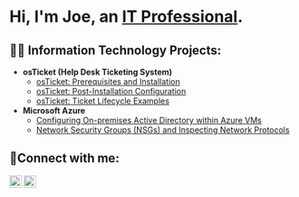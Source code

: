 <h1>Hi, I'm Joe, an <a href="https://www.linkedin.com/in/joe-marcellino-25625192">IT Professional</a>.</h1>

<h2>👨‍💻 Information Technology Projects:</h2>

- <b>osTicket (Help Desk Ticketing System)</b>
  - [osTicket: Prerequisites and Installation](https://github.com/joemarcellino/osticket-prereqs)
  - [osTicket: Post-Installation Configuration](https://github.com/joemarcellino/post-install-config)
  - [osTicket: Ticket Lifecycle Examples](https://github.com/joemarcellino/ticket-lifecycle)
- <b>Microsoft Azure</b>
  - [Configuring On-premises Active Directory within Azure VMs](https://github.com/joemarcellino/configure-ad)
  - [Network Security Groups (NSGs) and Inspecting Network Protocols](https://github.com/joemarcellino/azure-network-protocols)

<h2>🤳Connect with me:</h2>

[<img align="left" alt="Josh | Twitter" width="22px" src="https://cdn.jsdelivr.net/npm/simple-icons@v3/icons/twitter.svg" />][twitter]
[<img align="left" alt="Josh | LinkedIn" width="22px" src="https://cdn.jsdelivr.net/npm/simple-icons@v3/icons/linkedin.svg" />][linkedin]

[twitter]: https://twitter.com/jmarcellino321
[linkedin]: https://linkedin.com/in/joemarcellino
